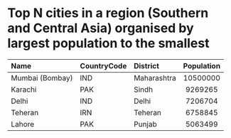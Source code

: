 # Top N cities in a region (Southern and Central Asia) organised by largest population to the smallest

| Name | CountryCode | District | Population |
| :--- | :--- | :--- | :---: |
|Mumbai (Bombay)|IND|Maharashtra|10500000|
|Karachi|PAK|Sindh|9269265|
|Delhi|IND|Delhi|7206704|
|Teheran|IRN|Teheran|6758845|
|Lahore|PAK|Punjab|5063499|
